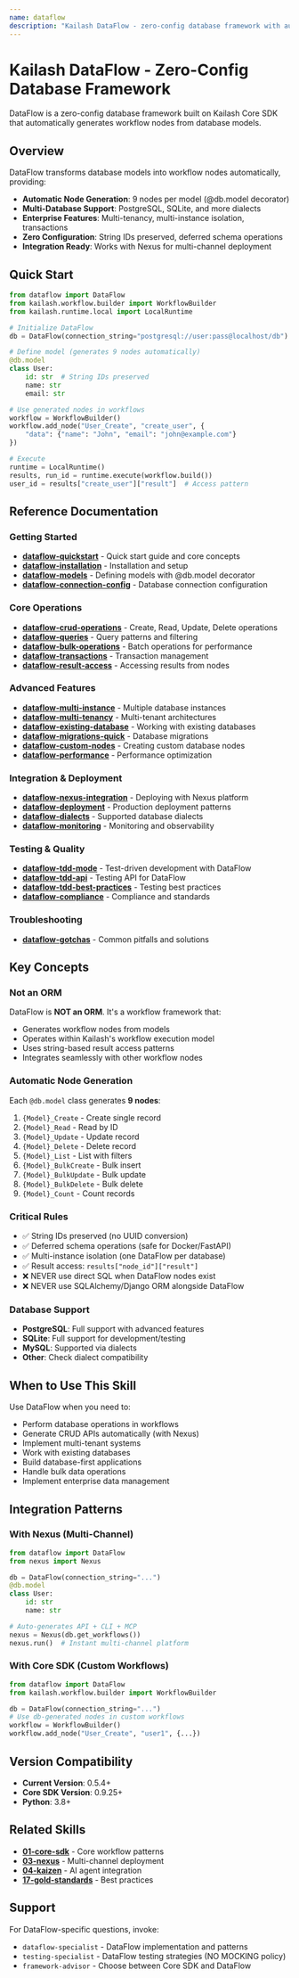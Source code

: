 ```yaml
---
name: dataflow
description: "Kailash DataFlow - zero-config database framework with automatic model-to-node generation. Use when asking about 'database operations', 'DataFlow', 'database models', 'CRUD operations', 'bulk operations', 'database queries', 'database migrations', 'multi-tenancy', 'multi-instance', 'database transactions', 'PostgreSQL', 'SQLite', 'existing database', 'database performance', 'database deployment', 'database testing', or 'TDD with databases'. DataFlow is NOT an ORM - it generates 9 workflow nodes per model automatically."
---
```


# Kailash DataFlow - Zero-Config Database Framework

DataFlow is a zero-config database framework built on Kailash Core SDK that automatically generates workflow nodes from database models.

## Overview

DataFlow transforms database models into workflow nodes automatically, providing:

- **Automatic Node Generation**: 9 nodes per model (@db.model decorator)
- **Multi-Database Support**: PostgreSQL, SQLite, and more dialects
- **Enterprise Features**: Multi-tenancy, multi-instance isolation, transactions
- **Zero Configuration**: String IDs preserved, deferred schema operations
- **Integration Ready**: Works with Nexus for multi-channel deployment

## Quick Start

```python
from dataflow import DataFlow
from kailash.workflow.builder import WorkflowBuilder
from kailash.runtime.local import LocalRuntime

# Initialize DataFlow
db = DataFlow(connection_string="postgresql://user:pass@localhost/db")

# Define model (generates 9 nodes automatically)
@db.model
class User:
    id: str  # String IDs preserved
    name: str
    email: str

# Use generated nodes in workflows
workflow = WorkflowBuilder()
workflow.add_node("User_Create", "create_user", {
    "data": {"name": "John", "email": "john@example.com"}
})

# Execute
runtime = LocalRuntime()
results, run_id = runtime.execute(workflow.build())
user_id = results["create_user"]["result"]  # Access pattern
```

## Reference Documentation

### Getting Started
- **[dataflow-quickstart](dataflow-quickstart.md)** - Quick start guide and core concepts
- **[dataflow-installation](dataflow-installation.md)** - Installation and setup
- **[dataflow-models](dataflow-models.md)** - Defining models with @db.model decorator
- **[dataflow-connection-config](dataflow-connection-config.md)** - Database connection configuration

### Core Operations
- **[dataflow-crud-operations](dataflow-crud-operations.md)** - Create, Read, Update, Delete operations
- **[dataflow-queries](dataflow-queries.md)** - Query patterns and filtering
- **[dataflow-bulk-operations](dataflow-bulk-operations.md)** - Batch operations for performance
- **[dataflow-transactions](dataflow-transactions.md)** - Transaction management
- **[dataflow-result-access](dataflow-result-access.md)** - Accessing results from nodes

### Advanced Features
- **[dataflow-multi-instance](dataflow-multi-instance.md)** - Multiple database instances
- **[dataflow-multi-tenancy](dataflow-multi-tenancy.md)** - Multi-tenant architectures
- **[dataflow-existing-database](dataflow-existing-database.md)** - Working with existing databases
- **[dataflow-migrations-quick](dataflow-migrations-quick.md)** - Database migrations
- **[dataflow-custom-nodes](dataflow-custom-nodes.md)** - Creating custom database nodes
- **[dataflow-performance](dataflow-performance.md)** - Performance optimization

### Integration & Deployment
- **[dataflow-nexus-integration](dataflow-nexus-integration.md)** - Deploying with Nexus platform
- **[dataflow-deployment](dataflow-deployment.md)** - Production deployment patterns
- **[dataflow-dialects](dataflow-dialects.md)** - Supported database dialects
- **[dataflow-monitoring](dataflow-monitoring.md)** - Monitoring and observability

### Testing & Quality
- **[dataflow-tdd-mode](dataflow-tdd-mode.md)** - Test-driven development with DataFlow
- **[dataflow-tdd-api](dataflow-tdd-api.md)** - Testing API for DataFlow
- **[dataflow-tdd-best-practices](dataflow-tdd-best-practices.md)** - Testing best practices
- **[dataflow-compliance](dataflow-compliance.md)** - Compliance and standards

### Troubleshooting
- **[dataflow-gotchas](dataflow-gotchas.md)** - Common pitfalls and solutions

## Key Concepts

### Not an ORM
DataFlow is **NOT an ORM**. It's a workflow framework that:
- Generates workflow nodes from models
- Operates within Kailash's workflow execution model
- Uses string-based result access patterns
- Integrates seamlessly with other workflow nodes

### Automatic Node Generation
Each `@db.model` class generates **9 nodes**:
1. `{Model}_Create` - Create single record
2. `{Model}_Read` - Read by ID
3. `{Model}_Update` - Update record
4. `{Model}_Delete` - Delete record
5. `{Model}_List` - List with filters
6. `{Model}_BulkCreate` - Bulk insert
7. `{Model}_BulkUpdate` - Bulk update
8. `{Model}_BulkDelete` - Bulk delete
9. `{Model}_Count` - Count records

### Critical Rules
- ✅ String IDs preserved (no UUID conversion)
- ✅ Deferred schema operations (safe for Docker/FastAPI)
- ✅ Multi-instance isolation (one DataFlow per database)
- ✅ Result access: `results["node_id"]["result"]`
- ❌ NEVER use direct SQL when DataFlow nodes exist
- ❌ NEVER use SQLAlchemy/Django ORM alongside DataFlow

### Database Support
- **PostgreSQL**: Full support with advanced features
- **SQLite**: Full support for development/testing
- **MySQL**: Supported via dialects
- **Other**: Check dialect compatibility

## When to Use This Skill

Use DataFlow when you need to:
- Perform database operations in workflows
- Generate CRUD APIs automatically (with Nexus)
- Implement multi-tenant systems
- Work with existing databases
- Build database-first applications
- Handle bulk data operations
- Implement enterprise data management

## Integration Patterns

### With Nexus (Multi-Channel)
```python
from dataflow import DataFlow
from nexus import Nexus

db = DataFlow(connection_string="...")
@db.model
class User:
    id: str
    name: str

# Auto-generates API + CLI + MCP
nexus = Nexus(db.get_workflows())
nexus.run()  # Instant multi-channel platform
```

### With Core SDK (Custom Workflows)
```python
from dataflow import DataFlow
from kailash.workflow.builder import WorkflowBuilder

db = DataFlow(connection_string="...")
# Use db-generated nodes in custom workflows
workflow = WorkflowBuilder()
workflow.add_node("User_Create", "user1", {...})
```

## Version Compatibility

- **Current Version**: 0.5.4+
- **Core SDK Version**: 0.9.25+
- **Python**: 3.8+

## Related Skills

- **[01-core-sdk](../../01-core-sdk/SKILL.md)** - Core workflow patterns
- **[03-nexus](../nexus/SKILL.md)** - Multi-channel deployment
- **[04-kaizen](../kaizen/SKILL.md)** - AI agent integration
- **[17-gold-standards](../../17-gold-standards/SKILL.md)** - Best practices

## Support

For DataFlow-specific questions, invoke:
- `dataflow-specialist` - DataFlow implementation and patterns
- `testing-specialist` - DataFlow testing strategies (NO MOCKING policy)
- `framework-advisor` - Choose between Core SDK and DataFlow
